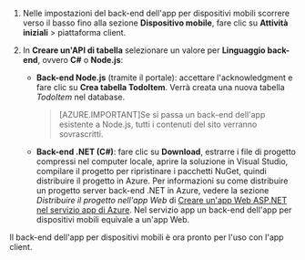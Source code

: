 
1. Nelle impostazioni del back-end dell'app per dispositivi mobili scorrere verso il basso fino alla sezione **Dispositivo mobile**, fare clic su **Attività iniziali** > piattaforma client. 

2. In **Creare un'API di tabella** selezionare un valore per **Linguaggio back-end**, ovvero **C#** o **Node.js**:

	+ **Back-end Node.js** (tramite il portale): accettare l'acknowledgment e fare clic su **Crea tabella TodoItem**. Verrà creata una nuova tabella *TodoItem* nel database.
	 
		>[AZURE.IMPORTANT]Se si passa un back-end dell'app esistente a Node.js, tutti i contenuti del sito verranno sovrascritti.

	+ **Back-end .NET (C#)**: fare clic su **Download**, estrarre i file di progetto compressi nel computer locale, aprire la soluzione in Visual Studio, compilare il progetto per ripristinare i pacchetti NuGet, quindi distribuire il progetto in Azure. Per informazioni su come distribuire un progetto server back-end .NET in Azure, vedere la sezione *Distribuire il progetto nell'app Web* di [Creare un'app Web ASP.NET nel servizio app di Azure](../articles/app-service-web/web-sites-dotnet-get-started.md#deploy-the-project-to-the-web-app). Nel servizio app un back-end dell'app per dispositivi mobili equivale a un'app Web.
	 
Il back-end dell'app per dispositivi mobili è ora pronto per l'uso con l'app client.

<!---HONumber=AcomDC_1203_2015-->